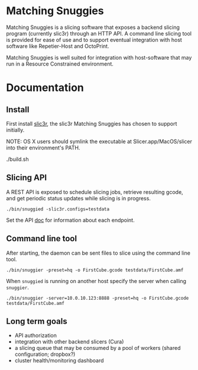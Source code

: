 Matching Snuggies
=================

Matching Snuggies is a slicing software that exposes a backend slicing program
(currently slic3r) through an HTTP API.  A command line slicing tool is
provided for ease of use and to support eventual integration with host software
like Repetier-Host and OctoPrint.

Matching Snuggies is well suited for integration with host-software that may
run in a Resource Constrained environment.

Documentation
=============

Install
-------

First install [slic3r](http://slic3r.org/download), the slic3r Matching
Snuggies has chosen to support initially.

NOTE: OS X users should symlink the executable at Slicer.app/MacOS/slicer into
their environment's PATH.

./build.sh

Slicing API
-----------

A REST API is exposed to schedule slicing jobs, retrieve resulting gcode, and
get periodic status updates while slicing is in progress.

```
./bin/snuggied -slic3r.configs=testdata
```

Set the API [doc](API.md) for information about each endpoint.

Command line tool
-----------------

After starting, the daemon can be sent files to slice using the command line
tool.

```
./bin/snuggier -preset=hq -o FirstCube.gcode testdata/FirstCube.amf
```

When `snuggied` is running on another host specify the server when calling `snuggier`.

```
./bin/snuggier -server=10.0.10.123:8888 -preset=hq -o FirstCube.gcode testdata/FirstCube.amf
```

Long term goals
---------------

- API authorization
- integration with other backend slicers (Cura)
- a slicing queue that may be consumed by a pool of workers (shared
  configuration; dropbox?)
- cluster health/monitoring dashboard
